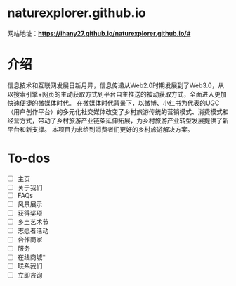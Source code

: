 # naturexplorer.github.io
网站地址：**https://ihany27.github.io/naturexplorer.github.io/#**

# 介绍
信息技术和互联网发展日新月异，信息传递从Web2.0时期发展到了Web3.0，从以搜索引擎+网页的主动获取方式到平台自主推送的被动获取方式，全面进入更加快速便捷的微媒体时代。
在微媒体时代背景下，以微博、小红书为代表的UGC（用户创作平台）的多元化社交媒体改变了乡村旅游传统的营销模式、消费模式和经营方式，带动了乡村旅游产业链条延伸拓展，为乡村旅游产业转型发展提供了新平台和新支撑。
本项目力求给到消费者们更好的乡村旅游解决方案。

# To-dos
- [ ] 主页
- [ ] 关于我们
- [ ] FAQs
- [ ] 风景展示
- [ ] 获得奖项
- [ ] 乡土艺术节
- [ ] 志愿者活动
- [ ] 合作商家
- [ ] 服务
- [ ] 在线商城*
- [ ] 联系我们
- [ ] 立即咨询